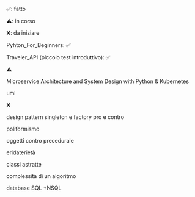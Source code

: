 ✅​: fatto

⚠️​: in corso

❌​: da iniziare

Pyhton_For_Beginners: ✅

Traveler_API (piccolo test introduttivo): ✅

⚠️

Microservice Architecture and System Design with Python & Kubernetes

uml

❌

design pattern 
singleton e factory 
pro e contro

poliformismo

oggetti contro precedurale

eridaterietà

classi astratte

complessità di un algoritmo

database SQL +NSQL